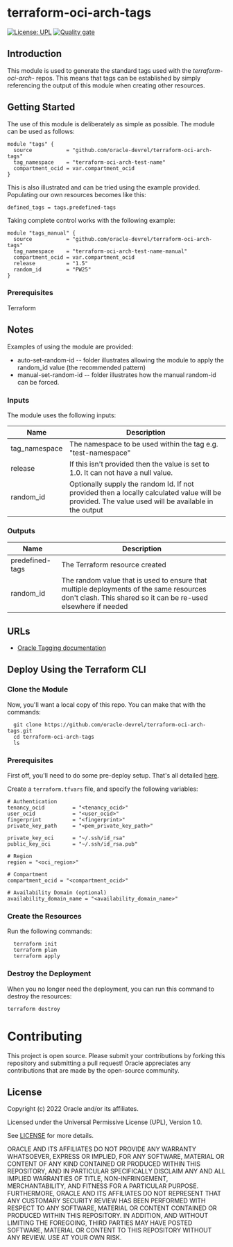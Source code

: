 # terraform-oci-arch-tags

[![License: UPL](https://img.shields.io/badge/license-UPL-green)](https://img.shields.io/badge/license-UPL-green) [![Quality gate](https://sonarcloud.io/api/project_badges/quality_gate?project=oracle-devrel_terraform-oci-arch-tags)](https://sonarcloud.io/dashboard?id=oracle-devrel_terraform-oci-arch-tags)

## Introduction
This module is used to generate the standard tags used with the *terraform-oci-arch-*  repos. This means that tags can be established by simply referencing the output of this module when creating other resources.

## Getting Started
The use of this module is deliberately as simple as possible. The module can be used as follows:

```
module "tags" {
  source           = "github.com/oracle-devrel/terraform-oci-arch-tags"
  tag_namespace    = "terraform-oci-arch-test-name"
  compartment_ocid = var.compartment_ocid
}
```

This is also illustrated and can be tried using the example provided. Populating our own resources becomes like this:

```
defined_tags = tags.predefined-tags
```


Taking complete control works with the following example:

```
module "tags_manual" {
  source           = "github.com/oracle-devrel/terraform-oci-arch-tags"
  tag_namespace    = "terraform-oci-arch-test-name-manual"
  compartment_ocid = var.compartment_ocid
  release          = "1.5"
  random_id        = "PW25"
}
```

### Prerequisites

Terraform

## Notes
Examples of using the module are provided:
- auto-set-random-id -- folder illustrates allowing the module to apply the random_id value  (the recommended pattern)
- manual-set-random-id -- folder illustrates how the manual random-id can be forced.
### Inputs

The module  uses the following inputs:

| Name          | Description                                                  |
| ------------- | ------------------------------------------------------------ |
| tag_namespace | The namespace to be used within the tag e.g. "test-namespace" |
| release       | If this isn't provided then the value is set to 1.0.  It can not have a null value. |
| random_id | Optionally supply the random Id. If not provided then a locally calculated value will be provided. The value used will be available in the output|

### Outputs

| Name            | Description                                                  |
| --------------- | ------------------------------------------------------------ |
| predefined-tags | The Terraform resource created                               |
| random_id       | The random value that is used to ensure that multiple deployments of the same resources don't clash. This shared so it can be re-used elsewhere if needed |



## URLs
* [Oracle Tagging documentation](https://docs.oracle.com/en-us/iaas/Content/Tagging/home.htm)

## Deploy Using the Terraform CLI

### Clone the Module

Now, you'll want a local copy of this repo. You can make that with the commands:

```
  git clone https://github.com/oracle-devrel/terraform-oci-arch-tags.git
  cd terraform-oci-arch-tags
  ls
```

### Prerequisites

First off, you'll need to do some pre-deploy setup. That's all detailed [here](https://github.com/cloud-partners/oci-prerequisites).

Create a `terraform.tfvars` file, and specify the following variables:

```
# Authentication
tenancy_ocid         = "<tenancy_ocid>"
user_ocid            = "<user_ocid>"
fingerprint          = "<fingerprint>"
private_key_path     = "<pem_private_key_path>"

private_key_oci      = "~/.ssh/id_rsa"
public_key_oci       = "~/.ssh/id_rsa.pub"

# Region
region = "<oci_region>"

# Compartment
compartment_ocid = "<compartment_ocid>"

# Availability Domain (optional)
availability_domain_name = "<availability_domain_name>"
```

 

### Create the Resources

Run the following commands:

```
  terraform init
  terraform plan
  terraform apply
```

### Destroy the Deployment

When you no longer need the deployment, you can run this command to destroy the resources:

```
terraform destroy
```

 

# Contributing

This project is open source.  Please submit your contributions by forking this repository and submitting a pull request!  Oracle appreciates any contributions that are made by the open-source community.

## License
Copyright (c) 2022 Oracle and/or its affiliates.

Licensed under the Universal Permissive License (UPL), Version 1.0.

See [LICENSE](LICENSE) for more details.

ORACLE AND ITS AFFILIATES DO NOT PROVIDE ANY WARRANTY WHATSOEVER, EXPRESS OR IMPLIED, FOR ANY SOFTWARE, MATERIAL OR CONTENT OF ANY KIND CONTAINED OR PRODUCED WITHIN THIS REPOSITORY, AND IN PARTICULAR SPECIFICALLY DISCLAIM ANY AND ALL IMPLIED WARRANTIES OF TITLE, NON-INFRINGEMENT, MERCHANTABILITY, AND FITNESS FOR A PARTICULAR PURPOSE.  FURTHERMORE, ORACLE AND ITS AFFILIATES DO NOT REPRESENT THAT ANY CUSTOMARY SECURITY REVIEW HAS BEEN PERFORMED WITH RESPECT TO ANY SOFTWARE, MATERIAL OR CONTENT CONTAINED OR PRODUCED WITHIN THIS REPOSITORY. IN ADDITION, AND WITHOUT LIMITING THE FOREGOING, THIRD PARTIES MAY HAVE POSTED SOFTWARE, MATERIAL OR CONTENT TO THIS REPOSITORY WITHOUT ANY REVIEW. USE AT YOUR OWN RISK. 